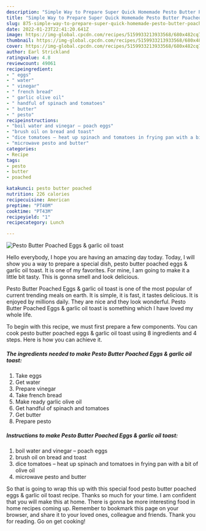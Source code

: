 ```yaml
---
description: "Simple Way to Prepare Super Quick Homemade Pesto Butter Poached Eggs &amp;amp; garlic oil toast"
title: "Simple Way to Prepare Super Quick Homemade Pesto Butter Poached Eggs &amp;amp; garlic oil toast"
slug: 875-simple-way-to-prepare-super-quick-homemade-pesto-butter-poached-eggs-and-amp-garlic-oil-toast
date: 2022-01-23T22:41:20.641Z
image: https://img-global.cpcdn.com/recipes/5159933213933568/680x482cq70/pesto-butter-poached-eggs-garlic-oil-toast-recipe-main-photo.jpg
thumbnail: https://img-global.cpcdn.com/recipes/5159933213933568/680x482cq70/pesto-butter-poached-eggs-garlic-oil-toast-recipe-main-photo.jpg
cover: https://img-global.cpcdn.com/recipes/5159933213933568/680x482cq70/pesto-butter-poached-eggs-garlic-oil-toast-recipe-main-photo.jpg
author: Earl Strickland
ratingvalue: 4.8
reviewcount: 49061
recipeingredient:
- " eggs"
- " water"
- " vinegar"
- " french bread"
- " garlic olive oil"
- " handful of spinach and tomatoes"
- " butter"
- " pesto"
recipeinstructions:
- "boil water and vinegar – poach eggs"
- "brush oil on bread and toast"
- "dice tomatoes – heat up spinach and tomatoes in frying pan with a bit of olive oil"
- "microwave pesto and butter"
categories:
- Recipe
tags:
- pesto
- butter
- poached

katakunci: pesto butter poached 
nutrition: 226 calories
recipecuisine: American
preptime: "PT40M"
cooktime: "PT43M"
recipeyield: "1"
recipecategory: Lunch

---
```



![Pesto Butter Poached Eggs &amp; garlic oil toast](https://img-global.cpcdn.com/recipes/5159933213933568/680x482cq70/pesto-butter-poached-eggs-garlic-oil-toast-recipe-main-photo.jpg)

Hello everybody, I hope you are having an amazing day today. Today, I will show you a way to prepare a special dish, pesto butter poached eggs &amp; garlic oil toast. It is one of my favorites. For mine, I am going to make it a little bit tasty. This is gonna smell and look delicious.



Pesto Butter Poached Eggs &amp; garlic oil toast is one of the most popular of current trending meals on earth. It is simple, it is fast, it tastes delicious. It is enjoyed by millions daily. They are nice and they look wonderful. Pesto Butter Poached Eggs &amp; garlic oil toast is something which I have loved my whole life.


To begin with this recipe, we must first prepare a few components. You can cook pesto butter poached eggs &amp; garlic oil toast using 8 ingredients and 4 steps. Here is how you can achieve it.

<!--inarticleads1-->

##### The ingredients needed to make Pesto Butter Poached Eggs &amp; garlic oil toast:

1. Take  eggs
1. Get  water
1. Prepare  vinegar
1. Take  french bread
1. Make ready  garlic olive oil
1. Get  handful of spinach and tomatoes
1. Get  butter
1. Prepare  pesto




<!--inarticleads2-->

##### Instructions to make Pesto Butter Poached Eggs &amp; garlic oil toast:

1. boil water and vinegar – poach eggs
1. brush oil on bread and toast
1. dice tomatoes – heat up spinach and tomatoes in frying pan with a bit of olive oil
1. microwave pesto and butter




So that is going to wrap this up with this special food pesto butter poached eggs &amp; garlic oil toast recipe. Thanks so much for your time. I am confident that you will make this at home. There is gonna be more interesting food in home recipes coming up. Remember to bookmark this page on your browser, and share it to your loved ones, colleague and friends. Thank you for reading. Go on get cooking!
